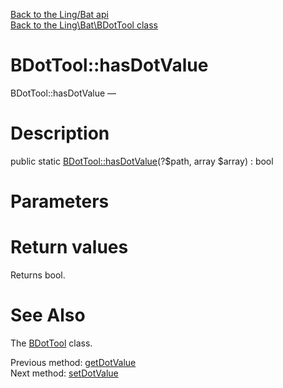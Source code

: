 [Back to the Ling/Bat api](https://github.com/lingtalfi/Bat/blob/master/doc/api/Ling/Bat.md)<br>
[Back to the Ling\Bat\BDotTool class](https://github.com/lingtalfi/Bat/blob/master/doc/api/Ling/Bat/BDotTool.md)


BDotTool::hasDotValue
================



BDotTool::hasDotValue — 




Description
================


public static [BDotTool::hasDotValue](https://github.com/lingtalfi/Bat/blob/master/doc/api/Ling/Bat/BDotTool/hasDotValue.md)(?$path, array $array) : bool









Parameters
================



Return values
================

Returns bool.








See Also
================

The [BDotTool](https://github.com/lingtalfi/Bat/blob/master/doc/api/Ling/Bat/BDotTool.md) class.

Previous method: [getDotValue](https://github.com/lingtalfi/Bat/blob/master/doc/api/Ling/Bat/BDotTool/getDotValue.md)<br>Next method: [setDotValue](https://github.com/lingtalfi/Bat/blob/master/doc/api/Ling/Bat/BDotTool/setDotValue.md)<br>

